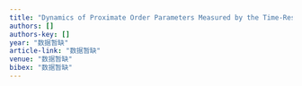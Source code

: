 ```yaml
---
title: "Dynamics of Proximate Order Parameters Measured by the Time-Resolved Magneto-Optical Kerr Effect in SrRuO3/YBa2Cu3O7-x Heterostructures"
authors: []
authors-key: []
year: "数据暂缺"
article-link: "数据暂缺"
venue: "数据暂缺"
bibex: "数据暂缺"
---
```

